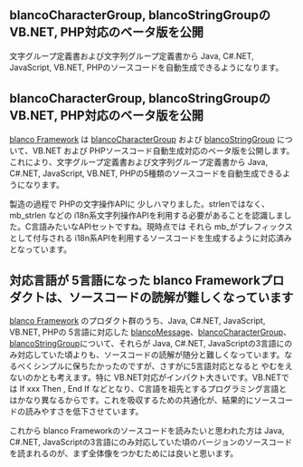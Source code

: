 ## blancoCharacterGroup, blancoStringGroupの VB.NET, PHP対応のベータ版を公開

文字グループ定義書および文字列グループ定義書から Java, C#.NET, JavaScript, VB.NET, PHPのソースコードを自動生成できるようになります。






## blancoCharacterGroup, blancoStringGroupの VB.NET, PHP対応のベータ版を公開


[blanco Framework](http://www.igapyon.jp/blanco/blanco.ja.html) は [blancoCharacterGroup](http://www.igapyon.jp/blanco/blancocharactergroup.html) および
[blancoStringGroup](http://www.igapyon.jp/blanco/blancostringgroup.html) について、VB.NET および PHPソースコード自動生成対応のベータ版を公開します。これにより、文字グループ定義書および文字列グループ定義書から
Java, C#.NET, JavaScript, VB.NET, PHPの5種類のソースコードを自動生成できるようになります。

製造の過程で PHPの文字操作APIに 少しハマりました。strlenではなく、mb_strlen などの i18n系文字列操作APIを利用する必要があることを認識しました。C言語みたいなAPIセットですね。現時点では
それら mb_がプレフィックスとして付与される i18n系APIを利用するソースコードを生成するように対応済みとなっています。

## 対応言語が 5言語になった blanco Frameworkプロダクトは、ソースコードの読解が難しくなっています


[blanco Framework](http://www.igapyon.jp/blanco/blanco.ja.html) のプロダクト群のうち、Java, C#.NET, JavaScript, VB.NET, PHPの 5言語に対応した [blancoMessage](http://www.igapyon.jp/blanco/blancomessage.html)、[blancoCharacterGroup](http://www.igapyon.jp/blanco/blancocharactergroup.html)、[blancoStringGroup](http://www.igapyon.jp/blanco/blancostringgroup.html)について、それらが Java, C#.NET, JavaScriptの3言語にのみ対応していた頃よりも、ソースコードの読解が随分と難しくなっています。なるべくシンプルに保ちたかったのですが、さすがに5言語対応となると やむをえないのかとも考えます。特に VB.NET対応がインパクト大きいです。VB.NETでは If xxx Then , End If などとなり、C言語を祖先とするプログラミング言語とはかなり異なるからです。これを吸収するための共通化が、結果的にソースコードの読みやすさを低下させています。

これから blanco Frameworkのソースコードを読みたいと思われた方は Java, C#.NET, JavaScriptの3言語にのみ対応していた頃のバージョンのソースコードを読まれるのが、まず全体像をつかむためには良いと思います。